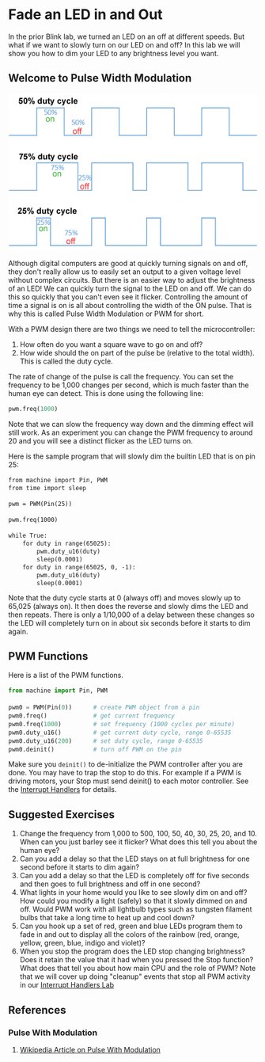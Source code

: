 # Fade an LED in and Out 

In the prior Blink lab, we turned an LED on an off at different speeds.  But what if we want to slowly turn on our LED on and off?  In this lab we will show you how to dim your LED to any brightness level you want.

## Welcome to Pulse Width Modulation

![PWM Duty Cycle](../img/PWM-duty-cycle.png)

Although digital computers are good at quickly turning signals on and off, they don't really allow us to easily set an output to a given voltage level without complex circuits.  But there is an easier way to adjust the brightness of an LED!  We can quickly turn the signal to the LED on and off.  We can do this so quickly that you can't even see it flicker.  Controlling the amount of time a signal is on is all about controlling the width of the ON pulse.  That is why this is called Pulse Width Modulation or PWM for short.

With a PWM design there are two things we need to tell the microcontroller:

1. How often do you want a square wave to go on and off?
2. How wide should the on part of the pulse be (relative to the total width).  This is called the duty cycle.

The rate of change of the pulse is call the frequency.  You can set the frequency to be 1,000 changes per second, which is much faster than the human eye can detect.  This is done using the following line:

```py
pwm.freq(1000)
```

Note that we can slow the frequency way down and the dimming effect will still work.  As an experiment you can change the PWM frequency to around 20 and you will see a distinct flicker as the LED turns on.

Here is the sample program that will slowly dim the builtin LED that is on pin 25:

```
from machine import Pin, PWM
from time import sleep

pwm = PWM(Pin(25))

pwm.freq(1000)

while True:
    for duty in range(65025):
        pwm.duty_u16(duty)
        sleep(0.0001)
	for duty in range(65025, 0, -1):
		pwm.duty_u16(duty)
		sleep(0.0001)
```

Note that the duty cycle starts at 0 (always off) and moves slowly up to 65,025 (always on).  It then does the reverse and slowly dims the LED and then repeats.  There is only a 1/10,000 of a delay between these changes so the LED will completely turn on in about six seconds before it starts to dim again.

## PWM Functions

Here is a list of the PWM functions.

```python
from machine import Pin, PWM

pwm0 = PWM(Pin(0))      # create PWM object from a pin
pwm0.freq()             # get current frequency
pwm0.freq(1000)         # set frequency (1000 cycles per minute)
pwm0.duty_u16()         # get current duty cycle, range 0-65535
pwm0.duty_u16(200)      # set duty cycle, range 0-65535
pwm0.deinit()           # turn off PWM on the pin
```

Make sure you ```deinit()``` to de-initialize the PWM controller after you are done.  You may have to trap the stop to do this.  For example if a PWM is driving motors, your Stop must send deinit() to each motor controller.  See the [Interrupt Handlers](../advanced-labs/02-interrupt-handlers.md) for details.

## Suggested Exercises

1. Change the frequency from 1,000 to 500, 100, 50, 40, 30, 25, 20, and 10.  When can you just barley see it flicker?  What does this tell you about the human eye?
2. Can you add a delay so that the LED stays on at full brightness for one second before it starts to dim again?
3. Can you add a delay so that the LED is completely off for five seconds and then goes to full brightness and off in one second?
4. What lights in your home would you like to see slowly dim on and off?  How could you modify a light (safely) so that it slowly dimmed on and off.  Would PWM work with all lightbulb types such as tungsten filament bulbs that take a long time to heat up and cool down?
5. Can you hook up a set of red, green and blue LEDs program them to fade in and out to display all the colors of the rainbow (red, orange, yellow, green, blue, indigo and violet)?
6. When you stop the program does the LED stop changing brightness?  Does it retain the value that it had when you pressed the Stop function?  What does that tell you about how main CPU and the role of PWM?  Note that we will cover up doing "cleanup" events that stop all PWM activity in our [Interrupt Handlers Lab](../advanced-labs/02-interrupt-handlers.md)

## References

### Pulse With Modulation

1. [Wikipedia Article on Pulse With Modulation](https://en.wikipedia.org/wiki/Pulse-width_modulation)